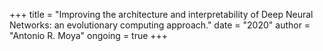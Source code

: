 +++ 
title = "Improving the architecture and interpretability of Deep Neural Networks: an evolutionary computing approach." 
date = "2020" 
author = "Antonio R. Moya" 
ongoing = true 
+++
